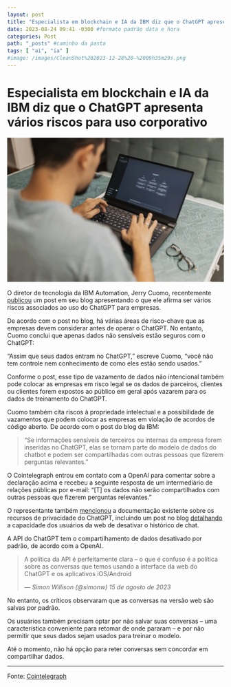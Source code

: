 ```yaml
---
layout: post
title: "Especialista em blockchain e IA da IBM diz que o ChatGPT apresenta vários riscos para uso corporativo" #titulo para a barra de enderecos
date: 2023-08-24 09:41 -0300 #formato padrão data e hora
categories: Post
path: "_posts" #caminho da pasta
tags: [ "ai", "ia" ]
#image: /images/CleanShot%202023-12-28%20—%2009h35m29s.png
---
```


# Especialista em blockchain e IA da IBM diz que o ChatGPT apresenta vários riscos para uso corporativo
![](/images/openai.png)

O diretor de tecnologia da IBM Automation, Jerry Cuomo, recentemente [publicou](http://www.ibm.com/blog/exploring-the-risks-and-alternatives-of-chatgpt-paving-a-path-to-trustworthy-ai/) um post em seu blog apresentando o que ele afirma ser vários riscos associados ao uso do ChatGPT para empresas.

De acordo com o post no blog, há várias áreas de risco-chave que as empresas devem considerar antes de operar o ChatGPT. No entanto, Cuomo conclui que apenas dados não sensíveis estão seguros com o ChatGPT:

“Assim que seus dados entram no ChatGPT,” escreve Cuomo, “você não tem controle nem conhecimento de como eles estão sendo usados.”

Conforme o post, esse tipo de vazamento de dados não intencional também pode colocar as empresas em risco legal se os dados de parceiros, clientes ou clientes forem expostos ao público em geral após vazarem para os dados de treinamento do ChatGPT.

Cuomo também cita riscos à propriedade intelectual e a possibilidade de vazamentos que podem colocar as empresas em violação de acordos de código aberto.
De acordo com o post do blog da IBM:

>“Se informações sensíveis de terceiros ou internas da empresa forem inseridas no ChatGPT, elas se tornam parte do modelo de dados do chatbot e podem ser compartilhadas com outras pessoas que fizerem perguntas relevantes.”

O Cointelegraph entrou em contato com a OpenAI para comentar sobre a declaração acima e recebeu a seguinte resposta de um intermediário de relações públicas por e-mail: “[T] os dados não serão compartilhados com outras pessoas que fizerem perguntas relevantes.”

O representante também [mencionou](http://help.openai.com/en/articles/5722486-how-your-data-is-used-to-improve-model-performance) a documentação existente sobre os recursos de privacidade do ChatGPT, incluindo um post no blog [detalhando](http://openai.com/blog/new-ways-to-manage-your-data-in-chatgpt) a capacidade dos usuários da web de desativar o histórico de chat.

A API do ChatGPT tem o compartilhamento de dados desativado por padrão, de acordo com a OpenAI.

>A política da API é perfeitamente clara – o que é confuso é a política sobre as conversas que temos usando a interface da web do ChatGPT e os aplicativos iOS/Android
>
>— *Simon Willison (@simonw) 15 de agosto de 2023*

No entanto, os críticos observaram que as conversas na versão web são salvas por padrão. 

Os usuários também precisam optar por não salvar suas conversas – uma característica conveniente para retomar de onde pararam – e por não permitir que seus dados sejam usados para treinar o modelo. 

Até o momento, não há opção para reter conversas sem concordar em compartilhar dados.

___

Fonte: [Cointelegraph](https://br.cointelegraph.com/news/ibm-blockchain-and-ai-expert-says-chatgpt-poses-several-key-risks-for-enterprise-use)
